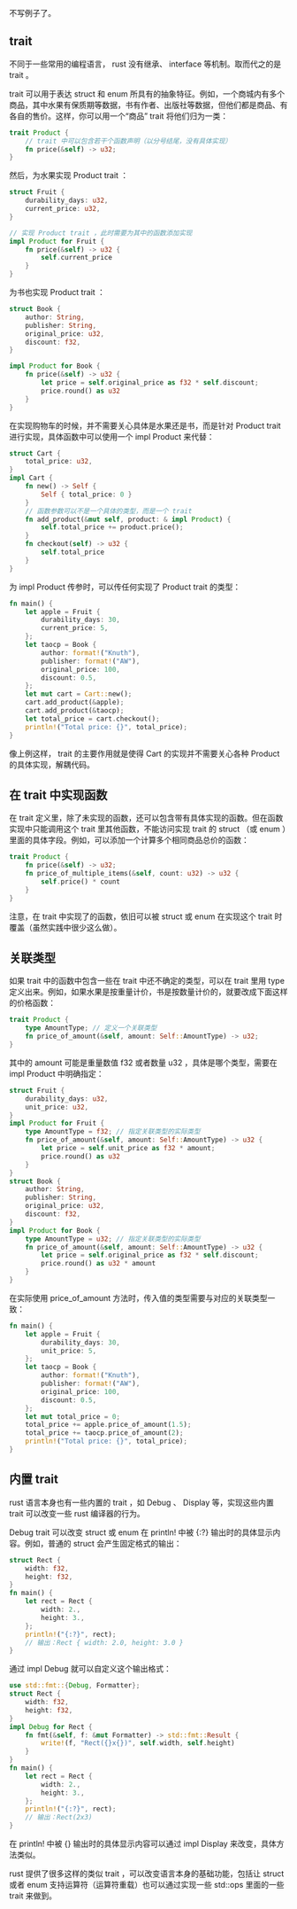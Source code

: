 不写例子了。


## trait

不同于一些常用的编程语言， rust 没有继承、 interface 等机制。取而代之的是 trait 。


trait 可以用于表达 struct 和 enum 所具有的抽象特征。例如，一个商城内有多个商品，其中水果有保质期等数据，书有作者、出版社等数据，但他们都是商品、有各自的售价。这样，你可以用一个“商品” trait 将他们归为一类：

```rust
trait Product {
    // trait 中可以包含若干个函数声明（以分号结尾，没有具体实现）
    fn price(&self) -> u32;
}
```

然后，为水果实现 Product trait ：

```rust
struct Fruit {
    durability_days: u32,
    current_price: u32,
}

// 实现 Product trait ，此时需要为其中的函数添加实现
impl Product for Fruit {
    fn price(&self) -> u32 {
        self.current_price
    }
}
```

为书也实现 Product trait ：

```rust
struct Book {
    author: String,
    publisher: String,
    original_price: u32,
    discount: f32,
}

impl Product for Book {
    fn price(&self) -> u32 {
        let price = self.original_price as f32 * self.discount;
        price.round() as u32
    }
}
```

在实现购物车的时候，并不需要关心具体是水果还是书，而是针对 Product trait 进行实现，具体函数中可以使用一个 impl Product 来代替：

```rust
struct Cart {
    total_price: u32,
}
impl Cart {
    fn new() -> Self {
        Self { total_price: 0 }
    }
    // 函数参数可以不是一个具体的类型，而是一个 trait
    fn add_product(&mut self, product: & impl Product) {
        self.total_price += product.price();
    }
    fn checkout(self) -> u32 {
        self.total_price
    }
}
```

为 impl Product 传参时，可以传任何实现了 Product trait 的类型：


```rust
fn main() {
    let apple = Fruit {
        durability_days: 30,
        current_price: 5,
    };
    let taocp = Book {
        author: format!("Knuth"),
        publisher: format!("AW"),
        original_price: 100,
        discount: 0.5,
    };
    let mut cart = Cart::new();
    cart.add_product(&apple);
    cart.add_product(&taocp);
    let total_price = cart.checkout();
    println!("Total price: {}", total_price);
}
```

像上例这样， trait 的主要作用就是使得 Cart 的实现并不需要关心各种 Product 的具体实现，解耦代码。

## 在 trait 中实现函数

在 trait 定义里，除了未实现的函数，还可以包含带有具体实现的函数。但在函数实现中只能调用这个 trait 里其他函数，不能访问实现 trait 的 struct （或 enum ）里面的具体字段。例如，可以添加一个计算多个相同商品总价的函数：

```rust
trait Product {
    fn price(&self) -> u32;
    fn price_of_multiple_items(&self, count: u32) -> u32 {
        self.price() * count
    }
}
```

注意，在 trait 中实现了的函数，依旧可以被 struct 或 enum 在实现这个 trait 时覆盖（虽然实践中很少这么做）。

## 关联类型

如果 trait 中的函数中包含一些在 trait 中还不确定的类型，可以在 trait 里用 type 定义出来。例如，如果水果是按重量计价，书是按数量计价的，就要改成下面这样的价格函数：

```rust
trait Product {
    type AmountType; // 定义一个关联类型
    fn price_of_amount(&self, amount: Self::AmountType) -> u32;
}
```

其中的 amount 可能是重量数值 f32 或者数量 u32 ，具体是哪个类型，需要在 impl Product 中明确指定：


```rust
struct Fruit {
    durability_days: u32,
    unit_price: u32,
}
impl Product for Fruit {
    type AmountType = f32; // 指定关联类型的实际类型
    fn price_of_amount(&self, amount: Self::AmountType) -> u32 {
        let price = self.unit_price as f32 * amount;
        price.round() as u32
    }
}
struct Book {
    author: String,
    publisher: String,
    original_price: u32,
    discount: f32,
}
impl Product for Book {
    type AmountType = u32; // 指定关联类型的实际类型
    fn price_of_amount(&self, amount: Self::AmountType) -> u32 {
        let price = self.original_price as f32 * self.discount;
        price.round() as u32 * amount
    }
}
```

在实际使用 price_of_amount 方法时，传入值的类型需要与对应的关联类型一致：


```rust
fn main() {
    let apple = Fruit {
        durability_days: 30,
        unit_price: 5,
    };
    let taocp = Book {
        author: format!("Knuth"),
        publisher: format!("AW"),
        original_price: 100,
        discount: 0.5,
    };
    let mut total_price = 0;
    total_price += apple.price_of_amount(1.5);
    total_price += taocp.price_of_amount(2);
    println!("Total price: {}", total_price);
}
```

## 内置 trait

rust 语言本身也有一些内置的 trait ，如 Debug 、 Display 等，实现这些内置 trait 可以改变一些 rust 编译器的行为。


Debug trait 可以改变 struct 或 enum 在 println! 中被 {:?} 输出时的具体显示内容。例如，普通的 struct 会产生固定格式的输出：

```rust
struct Rect {
    width: f32,
    height: f32,
}
fn main() {
    let rect = Rect {
        width: 2.,
        height: 3.,
    };
    println!("{:?}", rect);
    // 输出：Rect { width: 2.0, height: 3.0 }
}
```

通过 impl Debug 就可以自定义这个输出格式：


```rust
use std::fmt::{Debug, Formatter};
struct Rect {
    width: f32,
    height: f32,
}
impl Debug for Rect {
    fn fmt(&self, f: &mut Formatter) -> std::fmt::Result {
        write!(f, "Rect({}x{})", self.width, self.height)
    }
}
fn main() {
    let rect = Rect {
        width: 2.,
        height: 3.,
    };
    println!("{:?}", rect);
    // 输出：Rect(2x3)
}
```

在 println! 中被 {} 输出时的具体显示内容可以通过 impl Display 来改变，具体方法类似。

rust 提供了很多这样的类似 trait ，可以改变语言本身的基础功能，包括让 struct 或者 enum 支持运算符（运算符重载）也可以通过实现一些 std::ops 里面的一些 trait 来做到。
